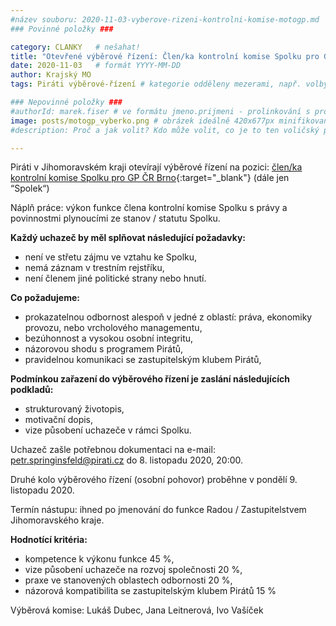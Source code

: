 ```yaml
---
#název souboru: 2020-11-03-vyberove-rizeni-kontrolni-komise-motogp.md
### Povinné položky ###

category: CLANKY   # nešahat!
title: "Otevřené výběrové řízení: Člen/ka kontrolní komise Spolku pro GP ČR Brno"
date: 2020-11-03   # formát YYYY-MM-DD
author: Krajský MO
tags: Piráti výběrové-řízení # kategorie odděleny mezerami, např. volby zemědělství životní-prostředí piráti (viz https://jihomoravsky.pirati.cz/tags/)

### Nepovinné položky ###
#authorId: marek.fiser # ve formátu jmeno.prijmeni - prolinkování s profilem přes uid
image: posts/motogp_vyberko.png # obrázek ideálně 420x677px minifikovaný přes https://tinypng.com/
#description: Proč a jak volit? Kdo může volit, co je to ten voličský průkaz a jak ho získáte?

---
```


Piráti v Jihomoravském kraji otevírají výběrové řízení na pozici: [člen/ka kontrolní komise Spolku pro GP ČR Brno](https://forum.pirati.cz/viewtopic.php?f=572&t=54421){:target="_blank"} (dále jen “Spolek“)

Náplň práce: výkon funkce člena kontrolní komise Spolku s právy a povinnostmi plynoucími ze stanov / statutu Spolku.

**Každý uchazeč by měl splňovat následující požadavky:**
- není ve střetu zájmu ve vztahu ke Spolku,
- nemá záznam v trestním rejstříku,
- není členem jiné politické strany nebo hnutí.

**Co požadujeme:**
- prokazatelnou odbornost alespoň v jedné z oblastí: práva, ekonomiky provozu, nebo vrcholového managementu,
- bezúhonnost a vysokou osobní integritu,
- názorovou shodu s programem Pirátů,
- pravidelnou komunikaci se zastupitelským klubem Pirátů,

**Podmínkou zařazení do výběrového řízení je zaslání následujících podkladů:**
- strukturovaný životopis,
- motivační dopis,
- vize působení uchazeče v rámci Spolku.

Uchazeč zašle potřebnou dokumentaci na e-mail: petr.springinsfeld@pirati.cz do 8. listopadu 2020, 20:00.

Druhé kolo výběrového řízení (osobní pohovor) proběhne v pondělí 9. listopadu 2020.

Termín nástupu: ihned po jmenování do funkce Radou / Zastupitelstvem Jihomoravského kraje.

**Hodnotící kritéria:**
- kompetence k výkonu funkce 45 %,
- vize působení uchazeče na rozvoj společnosti 20 %,
- praxe ve stanovených oblastech odbornosti 20 %,
- názorová kompatibilita se zastupitelským klubem Pirátů 15 %

Výběrová komise:
Lukáš Dubec, Jana Leitnerová, Ivo Vašíček
